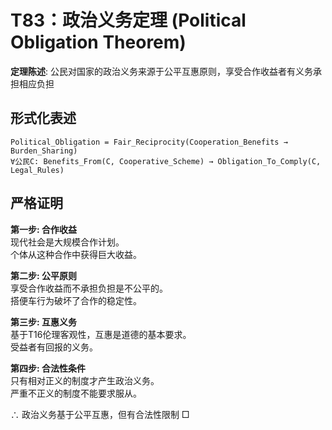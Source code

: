 # T83：政治义务定理 (Political Obligation Theorem)  

**定理陈述**: 公民对国家的政治义务来源于公平互惠原则，享受合作收益者有义务承担相应负担  

## 形式化表述  
```  
Political_Obligation = Fair_Reciprocity(Cooperation_Benefits → Burden_Sharing)  
∀公民C: Benefits_From(C, Cooperative_Scheme) → Obligation_To_Comply(C, Legal_Rules)  
```  

## 严格证明  

**第一步: 合作收益**  
现代社会是大规模合作计划。  
个体从这种合作中获得巨大收益。  

**第二步: 公平原则**  
享受合作收益而不承担负担是不公平的。  
搭便车行为破坏了合作的稳定性。  

**第三步: 互惠义务**  
基于T16伦理客观性，互惠是道德的基本要求。  
受益者有回报的义务。  

**第四步: 合法性条件**  
只有相对正义的制度才产生政治义务。  
严重不正义的制度不能要求服从。  

∴ 政治义务基于公平互惠，但有合法性限制 □  
